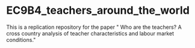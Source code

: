 # EC9B4_teachers_around_the_world
This is a replication repository for the paper " Who are the teachers? A cross country analysis of teacher characteristics and labour market conditions."
